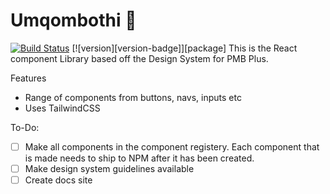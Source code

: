 # Umqombothi  🍶

[![Build Status](https://travis-ci.org/pimp-my-book/umqombothi-component-library.svg?branch=master)](https://travis-ci.org/pimp-my-book/umqombothi-component-library)
[![version][version-badge]][package]
This is the React component Library based off the Design System for PMB Plus.

Features
* Range of components from buttons, navs, inputs etc
* Uses TailwindCSS

To-Do:
- [ ] Make all components in the component registery. Each component that is made needs to ship to NPM after it has been created.
- [ ] Make design system guidelines available
- [ ] Create docs site
